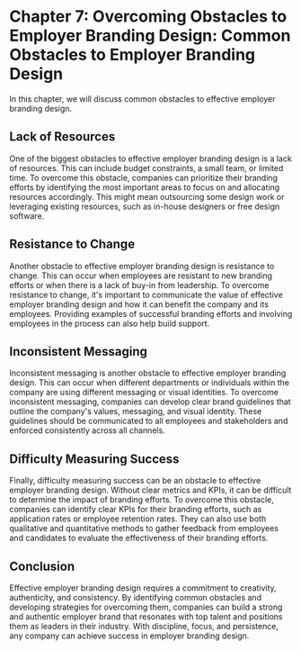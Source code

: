 Chapter 7: Overcoming Obstacles to Employer Branding Design: Common Obstacles to Employer Branding Design
=========================================================================================================

In this chapter, we will discuss common obstacles to effective employer branding design.

Lack of Resources
-----------------

One of the biggest obstacles to effective employer branding design is a lack of resources. This can include budget constraints, a small team, or limited time. To overcome this obstacle, companies can prioritize their branding efforts by identifying the most important areas to focus on and allocating resources accordingly. This might mean outsourcing some design work or leveraging existing resources, such as in-house designers or free design software.

Resistance to Change
--------------------

Another obstacle to effective employer branding design is resistance to change. This can occur when employees are resistant to new branding efforts or when there is a lack of buy-in from leadership. To overcome resistance to change, it's important to communicate the value of effective employer branding design and how it can benefit the company and its employees. Providing examples of successful branding efforts and involving employees in the process can also help build support.

Inconsistent Messaging
----------------------

Inconsistent messaging is another obstacle to effective employer branding design. This can occur when different departments or individuals within the company are using different messaging or visual identities. To overcome inconsistent messaging, companies can develop clear brand guidelines that outline the company's values, messaging, and visual identity. These guidelines should be communicated to all employees and stakeholders and enforced consistently across all channels.

Difficulty Measuring Success
----------------------------

Finally, difficulty measuring success can be an obstacle to effective employer branding design. Without clear metrics and KPIs, it can be difficult to determine the impact of branding efforts. To overcome this obstacle, companies can identify clear KPIs for their branding efforts, such as application rates or employee retention rates. They can also use both qualitative and quantitative methods to gather feedback from employees and candidates to evaluate the effectiveness of their branding efforts.

Conclusion
----------

Effective employer branding design requires a commitment to creativity, authenticity, and consistency. By identifying common obstacles and developing strategies for overcoming them, companies can build a strong and authentic employer brand that resonates with top talent and positions them as leaders in their industry. With discipline, focus, and persistence, any company can achieve success in employer branding design.


